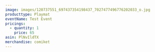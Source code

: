 ```yaml
---
image: images/120737551_697437354198437_7027477496776202033_o.jpg
producttype: Playmat
eventName: Test Event
pricings:
  - quantity: 1
    price: 65
asin: PlNvIldTX
merchandise: comiket
---
```

